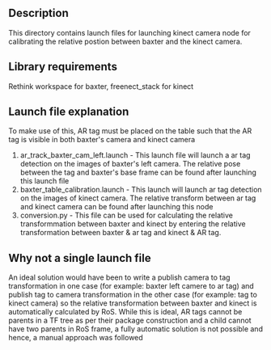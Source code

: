 ## Description
This directory contains launch files for launching kinect camera node for calibrating
the relative postion between baxter and the kinect camera.

## Library requirements
Rethink workspace for baxter, freenect_stack for kinect 

## Launch file explanation
To make use of this, AR tag must be placed on the table such that the AR tag
is visible in both baxter's camera and kinect camera
1. ar_track_baxter_cam_left.launch - This launch file will launch a ar tag detection
   on the images of baxter's left camera.  The relative pose between the tag and
   baxter's base frame can be found after launching this launch file
2. baxter_table_calibration.launch -  This launch will launch ar tag detection 
  on the images of kinect camera. The relative transform between ar tag and kinect camera
  can be found after launching this node
3. conversion.py - This file can be used for calculating the relative transformmation between 
   baxter and kinect by entering the relative transformation between baxter & ar tag and kinect &
   AR tag.

## Why not a single launch file
An ideal solution would have been to write a publish camera to tag transformation in one case (for example:
baxter left camere to ar tag) and publish tag to camera transformation in the other case (for example: tag to
kinect camera) so the relative transformation between baxter and kinect is automatically calculated by RoS. While
this is ideal, AR tags cannot be parents in a TF tree as per their package construction and a child cannot have two
parents in RoS frame, a fully automatic solution is not possible and hence, a manual approach was followed

